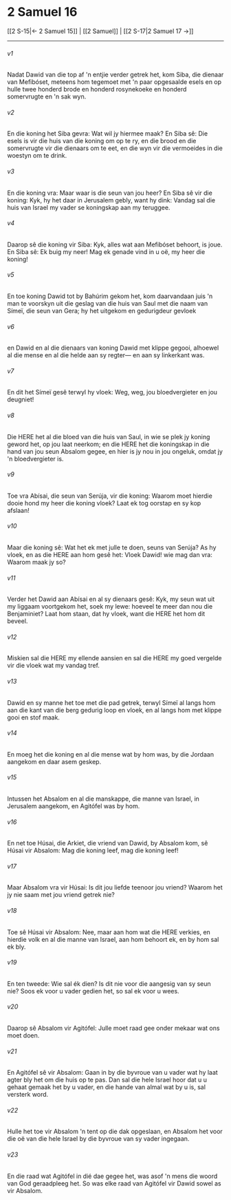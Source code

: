 # 2 Samuel 16

[[2 S-15|← 2 Samuel 15]] | [[2 Samuel]] | [[2 S-17|2 Samuel 17 →]]
***

###### v1
Nadat Dawid van die top af 'n entjie verder getrek het, kom Siba, die dienaar van Mefibóset, meteens hom tegemoet met 'n paar opgesaalde esels en op hulle twee honderd brode en honderd rosynekoeke en honderd somervrugte en 'n sak wyn. 
###### v2
En die koning het Siba gevra: Wat wil jy hiermee maak? En Siba sê: Die esels is vir die huis van die koning om op te ry, en die brood en die somervrugte vir die dienaars om te eet, en die wyn vir die vermoeides in die woestyn om te drink. 
###### v3
En die koning vra: Maar waar is die seun van jou heer? En Siba sê vir die koning: Kyk, hy het daar in Jerusalem gebly, want hy dink: Vandag sal die huis van Israel my vader se koningskap aan my teruggee. 
###### v4
Daarop sê die koning vir Siba: Kyk, alles wat aan Mefibóset behoort, is joue. En Siba sê: Ek buig my neer! Mag ek genade vind in u oë, my heer die koning! 
###### v5
En toe koning Dawid tot by Bahúrim gekom het, kom daarvandaan juis 'n man te voorskyn uit die geslag van die huis van Saul met die naam van Símeï, die seun van Gera; hy het uitgekom en gedurigdeur gevloek 
###### v6
en Dawid en al die dienaars van koning Dawid met klippe gegooi, alhoewel al die mense en al die helde aan sy regter— en aan sy linkerkant was. 
###### v7
En dit het Símeï gesê terwyl hy vloek: Weg, weg, jou bloedvergieter en jou deugniet! 
###### v8
Die HERE het al die bloed van die huis van Saul, in wie se plek jy koning geword het, op jou laat neerkom; en die HERE het die koningskap in die hand van jou seun Absalom gegee, en hier is jy nou in jou ongeluk, omdat jy 'n bloedvergieter is. 
###### v9
Toe vra Abísai, die seun van Serúja, vir die koning: Waarom moet hierdie dooie hond my heer die koning vloek? Laat ek tog oorstap en sy kop afslaan! 
###### v10
Maar die koning sê: Wat het ek met julle te doen, seuns van Serúja? As hy vloek, en as die HERE aan hom gesê het: Vloek Dawid! wie mag dan vra: Waarom maak jy so? 
###### v11
Verder het Dawid aan Abísai en al sy dienaars gesê: Kyk, my seun wat uit my liggaam voortgekom het, soek my lewe: hoeveel te meer dan nou die Benjaminiet? Laat hom staan, dat hy vloek, want die HERE het hom dit beveel. 
###### v12
Miskien sal die HERE my ellende aansien en sal die HERE my goed vergelde vir die vloek wat my vandag tref. 
###### v13
Dawid en sy manne het toe met die pad getrek, terwyl Símeï al langs hom aan die kant van die berg gedurig loop en vloek, en al langs hom met klippe gooi en stof maak. 
###### v14
En moeg het die koning en al die mense wat by hom was, by die Jordaan aangekom en daar asem geskep. 
###### v15
Intussen het Absalom en al die manskappe, die manne van Israel, in Jerusalem aangekom, en Agitófel was by hom. 
###### v16
En net toe Húsai, die Arkiet, die vriend van Dawid, by Absalom kom, sê Húsai vir Absalom: Mag die koning leef, mag die koning leef! 
###### v17
Maar Absalom vra vir Húsai: Is dit jou liefde teenoor jou vriend? Waarom het jy nie saam met jou vriend getrek nie? 
###### v18
Toe sê Húsai vir Absalom: Nee, maar aan hom wat die HERE verkies, en hierdie volk en al die manne van Israel, aan hom behoort ek, en by hom sal ek bly. 
###### v19
En ten tweede: Wie sal ék dien? Is dit nie voor die aangesig van sy seun nie? Soos ek voor u vader gedien het, so sal ek voor u wees. 
###### v20
Daarop sê Absalom vir Agitófel: Julle moet raad gee onder mekaar wat ons moet doen. 
###### v21
En Agitófel sê vir Absalom: Gaan in by die byvroue van u vader wat hy laat agter bly het om die huis op te pas. Dan sal die hele Israel hoor dat u u gehaat gemaak het by u vader, en die hande van almal wat by u is, sal versterk word. 
###### v22
Hulle het toe vir Absalom 'n tent op die dak opgeslaan, en Absalom het voor die oë van die hele Israel by die byvroue van sy vader ingegaan. 
###### v23
En die raad wat Agitófel in dié dae gegee het, was asof 'n mens die woord van God geraadpleeg het. So was elke raad van Agitófel vir Dawid sowel as vir Absalom. 
